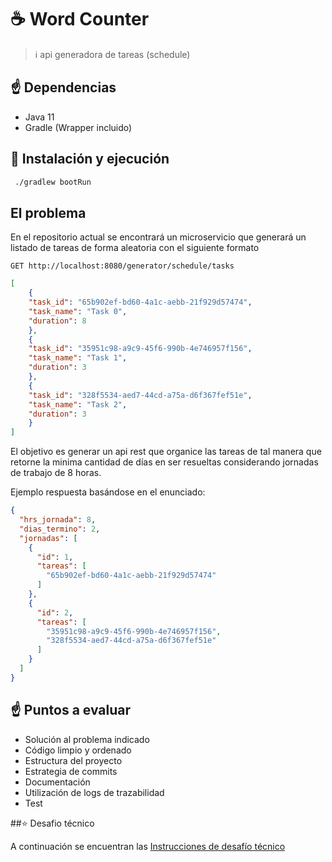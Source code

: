 # ☕️ Word Counter

> ℹ️ api generadora de tareas (schedule)

## ☝️ Dependencias

* Java 11
* Gradle (Wrapper incluido)

## 🏁 Instalación y ejecución

```bash
 ./gradlew bootRun
```

## El problema

En el repositorio actual se encontrará un microservicio que generará un listado de tareas de forma aleatoria
con el siguiente formato

```
GET http://localhost:8080/generator/schedule/tasks
```

```json
[
    {
    "task_id": "65b902ef-bd60-4a1c-aebb-21f929d57474",
    "task_name": "Task 0",
    "duration": 8
    },
    {
    "task_id": "35951c98-a9c9-45f6-990b-4e746957f156",
    "task_name": "Task 1",
    "duration": 3
    },
    {
    "task_id": "328f5534-aed7-44cd-a75a-d6f367fef51e",
    "task_name": "Task 2",
    "duration": 3
    }
]
```

El objetivo es generar un api rest que organice las tareas de tal manera que retorne la minima cantidad de días en ser
resueltas considerando jornadas de trabajo de 8 horas.

Ejemplo respuesta basándose en el enunciado:

```json
{
  "hrs_jornada": 8,
  "dias_termino": 2,
  "jornadas": [
    {
      "id": 1,
      "tareas": [
        "65b902ef-bd60-4a1c-aebb-21f929d57474"
      ]
    },
    {
      "id": 2,
      "tareas": [
        "35951c98-a9c9-45f6-990b-4e746957f156",
        "328f5534-aed7-44cd-a75a-d6f367fef51e"
      ]
    }
  ]
}
```

## ☝️ Puntos a evaluar

* Solución al problema indicado
* Código limpio y ordenado
* Estructura del proyecto
* Estrategia de commits
* Documentación
* Utilización de logs de trazabilidad
* Test

##️⭐️ Desafio técnico

A continuación se encuentran las
[Instrucciones de desafío técnico](CONTRIBUTING.md)

